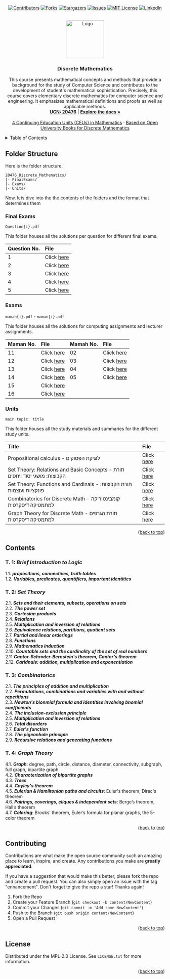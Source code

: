 <!-- Improved compatibility of back to top link: See: https://github.com/othneildrew/Best-README-Template/pull/73 -->
<a name="readme-top"></a>
<!--
*** Thanks for checking out the Best-README-Template. If you have a suggestion
*** that would make this better, please fork the repo and create a pull request
*** or simply open an issue with the tag "enhancement".
*** Don't forget to give the project a star!
*** Thanks again! Now go create something AMAZING! :D
-->



<!-- PROJECT SHIELDS -->
<!--
*** I'm using markdown "reference style" links for readability.
*** Reference links are enclosed in brackets [ ] instead of parentheses ( ).
*** See the bottom of this document for the declaration of the reference variables
*** for contributors-url, forks-url, etc. This is an optional, concise syntax you may use.
*** https://www.markdownguide.org/basic-syntax/#reference-style-links
-->
<div align="center">

[![Contributors][contributors-shield]][contributors-url]
[![Forks][forks-shield]][forks-url]
[![Stargazers][stars-shield]][stars-url]
[![Issues][issues-shield]][issues-url]
[![MIT License][license-shield]][license-url]
[![LinkedIn][linkedin-shield]][linkedin-url]

</div>


<!-- PROJECT LOGO -->
<br />
<div align="center">
  <a href="https://github.com/ladunjexa/20476_Discrete_Mathematics">
    <img src="https://cdn-icons-png.flaticon.com/512/5169/5169334.png" alt="Logo" width="120" height="120">
  </a>

<h3 align="center">Discrete Mathematics</h3>
  <p align="center">
    This course presents mathematical concepts and methods that provide a background for the study of Computer Science and contributes to the development of student's mathematical sophistication.
    Precisely, this course covers elementary discrete mathematics for computer science and engineering. It emphasizes mathematical definitions and proofs as well as applicable methods.
    <br />
    <a href="https://github.com/ladunjexa/20476_Discrete_Mathematics"><strong>UCN: 20476</strong></a> |
    <a href="https://github.com/ladunjexa/20476_Discrete_Mathematics"><strong>Explore the docs »</strong></a>
    <br />
    <br />
    <a href="https://github.com/ladunjexa/20476_Discrete_Mathematics/issues">4 Continuing Education Units (CEUs) in Mathematics</a>
    ·
    <a href="https://github.com/ladunjexa/20476_Discrete_Mathematics/issues">Based on Open University Books for Discrete Mathematics</a>
  </p>
</div>

<!-- TABLE OF CONTENTS -->
<details>
  <summary>Table of Contents</summary>
  <ol>
    <li>
      <a href="#folder-structure">Folder Structure</a>
    </li>
    <li><a href="#contents">Contents</a></li>
    <li><a href="#contributing">Contributing</a></li>
    <li><a href="#license">License</a></li>
  </ol>
</details>

<!-- FOLDER STRUCTURE -->
## Folder Structure

Here is the folder structure.
```
20476_Discrete_Mathematics/
|- FinalExams/
|- Exams/
|- Units/
```

Now, lets dive into the the contents of the folders and the format that determines them

### Final Exams

`Question{i}.pdf`

This folder houses all the solutions per question for different final exams.

| Question No. | File |
|:----------|:-------------|
| 1 |  Click [here](https://github.com/ladunjexa/20476_Discrete_Mathematics/blob/main/FinalExams/Question1.pdf) |
| 2 |  Click [here](https://github.com/ladunjexa/20476_Discrete_Mathematics/blob/main/FinalExams/Question2.pdf) |
| 3 |  Click [here](https://github.com/ladunjexa/20476_Discrete_Mathematics/blob/main/FinalExams/Question3.pdf) |
| 4 |  Click [here](https://github.com/ladunjexa/20476_Discrete_Mathematics/blob/main/FinalExams/Question4.pdf) |
| 5 |  Click [here](https://github.com/ladunjexa/20476_Discrete_Mathematics/blob/main/FinalExams/Question5.pdf) |

### Exams

`mamah{i}.pdf` - `maman{i}.pdf`

This folder houses all the solutions for computing assignments and lecturer assignments.

| Maman No. | File | Mamah No. | File |
|:---------|:----------|:---------|:----------| 
| 11 |  Click [here](https://github.com/ladunjexa/20476_Discrete_Mathematics/blob/main/Exams/maman11.pdf) | 02 |  Click [here](https://github.com/ladunjexa/20476_Discrete_Mathematics/blob/main/Exams/mamah02.pdf) |
| 12 |  Click [here](https://github.com/ladunjexa/20476_Discrete_Mathematics/blob/main/Exams/maman12.pdf) | 03 |  Click [here](https://github.com/ladunjexa/20476_Discrete_Mathematics/blob/main/Exams/mamah03.pdf) |
| 13 |  Click [here](https://github.com/ladunjexa/20476_Discrete_Mathematics/blob/main/Exams/maman13.pdf) | 04 |  Click [here](https://github.com/ladunjexa/20476_Discrete_Mathematics/blob/main/Exams/mamah04.pdf) |
| 14 |  Click [here](https://github.com/ladunjexa/20476_Discrete_Mathematics/blob/main/Exams/maman14.pdf) | 05 |  Click [here](https://github.com/ladunjexa/20476_Discrete_Mathematics/blob/main/Exams/mamah05.pdf) |
| 15 |  Click [here](https://github.com/ladunjexa/20476_Discrete_Mathematics/blob/main/Exams/maman15.pdf) |
| 16 |  Click [here](https://github.com/ladunjexa/20476_Discrete_Mathematics/blob/main/Exams/maman16.pdf) |

### Units
`main topic: title`

This folder houses all the study materials and summaries for the different study units.

| Title | File |
|:------|:-----|
| Propositional calculus - לוגיקת הפסוקים | Click [here](https://github.com/ladunjexa/20476_Discrete_Mathematics/blob/main/Units/%D7%9C%D7%95%D7%92%D7%99%D7%A7%D7%AA%20%D7%94%D7%A4%D7%A1%D7%95%D7%A7%D7%99%D7%9D.pdf) |
| Set Theory: Relations and Basic Concepts - תורת הקבוצות: מושגי יסוד ויחסים | Click [here](https://github.com/ladunjexa/20476_Discrete_Mathematics/blob/main/Units/%D7%AA%D7%95%D7%A8%D7%AA%20%D7%94%D7%A7%D7%91%D7%95%D7%A6%D7%95%D7%AA%20-%20%D7%9E%D7%95%D7%A9%D7%92%D7%99%20%D7%99%D7%A1%D7%95%D7%93%20%D7%95%D7%99%D7%97%D7%A1%D7%99%D7%9D.pdf) |
| Set Theory: Functions and Cardinals - תורת הקבוצות: פונקציות ועוצמות | Click [here](https://github.com/ladunjexa/20476_Discrete_Mathematics/blob/main/Units/%D7%AA%D7%95%D7%A8%D7%AA%20%D7%94%D7%A7%D7%91%D7%95%D7%A6%D7%95%D7%AA%20-%20%D7%A4%D7%95%D7%A0%D7%A7%D7%A6%D7%99%D7%95%D7%AA%20%D7%95%D7%A2%D7%95%D7%A6%D7%9E%D7%95%D7%AA.pdf) |
| Combinatorics for Discrete Math - קומבינטוריקה למתמטיקה דיסקרטית | Click [here](https://github.com/ladunjexa/20476_Discrete_Mathematics/blob/main/Units/%D7%A7%D7%95%D7%9E%D7%91%D7%99%D7%A0%D7%98%D7%95%D7%A8%D7%99%D7%A7%D7%94%20%D7%9C%D7%9E%D7%AA%D7%9E%D7%98%D7%99%D7%A7%D7%94%20%D7%93%D7%99%D7%A1%D7%A7%D7%A8%D7%98%D7%99%D7%AA.pdf) |
| Graph Theory for Discrete Math - תורת הגרפים למתמטיקה דיסקרטית | Click [here](https://github.com/ladunjexa/20476_Discrete_Mathematics/blob/main/Units/%D7%AA%D7%95%D7%A8%D7%AA%20%D7%94%D7%92%D7%A8%D7%A4%D7%99%D7%9D%20%D7%9C%D7%9E%D7%AA%D7%9E%D7%98%D7%99%D7%A7%D7%94%20%D7%93%D7%99%D7%A1%D7%A7%D7%A8%D7%98%D7%99%D7%AA.pdf) |

<p align="right">(<a href="#readme-top">back to top</a>)</p>

<!-- CONTENTS -->
## Contents

### T. 1: *Brief Introduction to Logic*

1.1. ***propositions, connectives, truth tables***\
1.2. ***Variables, predicates, quantifiers, important identities***
    
### T. 2: *Set Theory*

2.1. ***Sets and their elements, subsets, operations on sets***\
2.2. ***The power set***\
2.3. ***Cartesian products***\
2.4. ***Relations***\
2.5. ***Multiplication and inversion of relations***\
2.6. ***Equivalence relations, partitions, quotient sets***\
2.7. ***Partial and linear orderings***\
2.8. ***Functions***\
2.9. ***Mathematics induction***\
2.10. ***Countable sets and the cardinality of the set of real numbers***\
2.11 ***Cantor-Schroder-Bernstein's theorem, Cantor's theorem***\
2.12. ***Caridnals: addition, multiplication and exponentiation***

### T. 3: *Combinatorics*

2.1. ***The principles of addition and multiplication***\
2.2. ***Permutations, combinations and variables with and without repetitions***\
2.3. ***Newton's bionmial formula and identities involving bnomial coefficients***\
2.4. ***The inclusion-exclusion principle***\
2.5. ***Multiplication and inversion of relations***\
2.6. ***Total disorders***\
2.7. ***Euler's function***\
2.8. ***The pigeonhole principle***\
2.9. ***Recursive relations and generating functions***

### T. 4: *Graph Theory*

4.1. ***Graph***: degree, path, circle, distance, diameter, connectivity, subgraph, full graph, bipartite graph\
4.2. ***Characterization of bipartite graphs***\
4.3. ***Trees***\
4.4. ***Cayley's theorem***\
4.5. ***Eulerian & Hamiltonian paths and circuits***: Euler's theorem, Dirac's theorem\
4.6. ***Pairings, coverings, cliques & independent sets***: Berge’s theorem, Hall’s theorem\
4.7. ***Coloring***: Brooks’ theorem, Euler’s formula for planar graphs, the 5-color theorem

<p align="right">(<a href="#readme-top">back to top</a>)</p>

<!-- CONTRIBUTING -->
## Contributing

Contributions are what make the open source community such an amazing place to learn, inspire, and create. Any contributions you make are **greatly appreciated**.

If you have a suggestion that would make this better, please fork the repo and create a pull request. You can also simply open an issue with the tag "enhancement".
Don't forget to give the repo a star! Thanks again!

1. Fork the Repo
2. Create your Feature Branch (`git checkout -b content/NewContent`)
3. Commit your Changes (`git commit -m 'Add some NewContent'`)
4. Push to the Branch (`git push origin content/NewContent`)
5. Open a Pull Request

<p align="right">(<a href="#readme-top">back to top</a>)</p>

<!-- LICENSE -->
## License

Distributed under the MPL-2.0 License. See `LICENSE.txt` for more information.

<p align="right">(<a href="#readme-top">back to top</a>)</p>

<!-- MARKDOWN LINKS & IMAGES -->
<!-- https://www.markdownguide.org/basic-syntax/#reference-style-links -->
[contributors-shield]: https://img.shields.io/github/contributors/ladunjexa/20476_Discrete_Mathematics.svg?style=for-the-badge
[contributors-url]: https://github.com/ladunjexa/20476_Discrete_Mathematics/graphs/contributors
[forks-shield]: https://img.shields.io/github/forks/ladunjexa/20476_Discrete_Mathematics.svg?style=for-the-badge
[forks-url]: https://github.com/ladunjexa/20476_Discrete_Mathematics/network/members
[stars-shield]: https://img.shields.io/github/stars/ladunjexa/20476_Discrete_Mathematics.svg?style=for-the-badge
[stars-url]: https://github.com/ladunjexa/20476_Discrete_Mathematics/stargazers
[issues-shield]: https://img.shields.io/github/issues/ladunjexa/20476_Discrete_Mathematics.svg?style=for-the-badge
[issues-url]: https://github.com/ladunjexa/20476_Discrete_Mathematics/issues
[license-shield]: https://img.shields.io/github/license/ladunjexa/20476_Discrete_Mathematics.svg?style=for-the-badge
[license-url]: https://github.com/ladunjexa/20476_Discrete_Mathematics/blob/master/LICENSE.txt
[linkedin-shield]: https://img.shields.io/badge/-LinkedIn-black.svg?style=for-the-badge&logo=linkedin&colorB=555
[linkedin-url]: https://linkedin.com/in/lironabutbul
[product-screenshot]: images/screenshot.png
[Assembly]: https://img.shields.io/badge/Assembly-20232A?style=for-the-badge&logo=assembly&logoColor=61DAFB
[Assembly-url]: https://www.tutorialspoint.com/assembly_programming/assembly_introduction.htm
[EasyCPU]: https://img.shields.io/badge/EasyCPU-DD0031?style=for-the-badge&logo=easycpu&logoColor=white
[EasyCPU-url]: https://citeseerx.ist.psu.edu/viewdoc/download?doi=10.1.1.622.4315&rep=rep1&type=pdf
